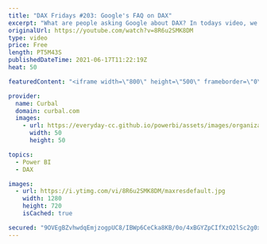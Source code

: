 ```yaml
---
title: "DAX Fridays #203: Google's FAQ on DAX"
excerpt: "What are people asking Google about DAX? In todays video, we will go through google most asked questions and of course, answer them.  If you disagree with any of the answers or have additional questions, let me know in the comments box!  Here you can download all the pbix files: https://curbal.com/donwload-center"
originalUrl: https://youtube.com/watch?v=8R6u2SMK8DM
type: video
price: Free
length: PT5M43S
publishedDateTime: 2021-06-17T11:22:19Z
heat: 50

featuredContent: "<iframe width=\"800\" height=\"500\" frameborder=\"0\" src=\"https://www.youtube.com/embed/8R6u2SMK8DM\" allow=\"accelerometer; autoplay; encrypted-media; gyroscope; picture-in-picture\" allowfullscreen></iframe>"

provider:
  name: Curbal
  domain: curbal.com
  images:
    - url: https://everyday-cc.github.io/powerbi/assets/images/organizations/curbal.com-50x50.jpg
      width: 50
      height: 50

topics:
  - Power BI
  - DAX

images:
  - url: https://i.ytimg.com/vi/8R6u2SMK8DM/maxresdefault.jpg
    width: 1280
    height: 720
    isCached: true

secured: "9OVEgBZvhwdqEmjzogpUC8/IBWp6CeCka8KB/0o/4xBGYZpCIfXzO2lSc2g0xKkcolpYv5YZ1nULvuMxT8cfUrSENM+VTfiN+D2qDmouBUCJZUQpnQ92mZ8b9q6x70MWHyTT6vePhUh446p3Jd/QIhoTgwsCKhSiiey7DM0LUffeelPWCqB9BElFKTX3sXmW27bm/ZpFcJrL/Hsi+raCq2f7jzu8b8IIeV9UxfsPJtPo9s89KPGEhIbCmjawGVyVmi2AU8Dllwsf/YKmq1ALrRgOteVI4D05O89tXoQ/4GPaDOIlOjNra7C2Bh5iyU2Z74PlcmEh5PJ6whUNF3aFuv2hOgHskUZ9xb3MmcDtgBuq4Bkck4djGOUviapT3CJ4q1seKLMiXZBSDC22+R1xJJKYwRSWWV3Q8S6vviQHZJA=;pw26o6g+mOIJDSw+ORohwg=="
---
```


